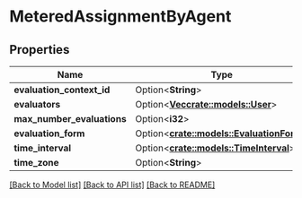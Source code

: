 # MeteredAssignmentByAgent

## Properties

Name | Type | Description | Notes
------------ | ------------- | ------------- | -------------
**evaluation_context_id** | Option<**String**> |  | [optional]
**evaluators** | Option<[**Vec<crate::models::User>**](User.md)> |  | [optional]
**max_number_evaluations** | Option<**i32**> |  | [optional]
**evaluation_form** | Option<[**crate::models::EvaluationForm**](EvaluationForm.md)> |  | [optional]
**time_interval** | Option<[**crate::models::TimeInterval**](TimeInterval.md)> |  | [optional]
**time_zone** | Option<**String**> |  | [optional]

[[Back to Model list]](../README.md#documentation-for-models) [[Back to API list]](../README.md#documentation-for-api-endpoints) [[Back to README]](../README.md)


